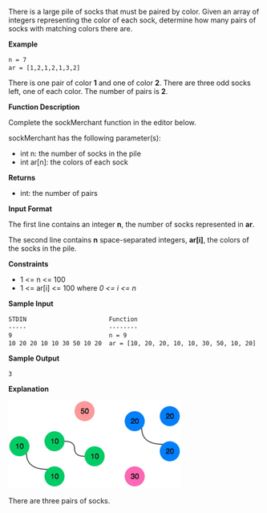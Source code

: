 There is a large pile of socks that must be paired by color. Given an array of integers representing the color of each sock, determine how many pairs of socks with matching colors there are.

**Example**
```
n = 7
ar = [1,2,1,2,1,3,2]
```

There is one pair of color **1** and one of color **2**. There are three odd socks left, one of each color. The number of pairs is **2**.

**Function Description**

Complete the sockMerchant function in the editor below.

sockMerchant has the following parameter(s):

- int n: the number of socks in the pile
- int ar[n]: the colors of each sock

**Returns**

- int: the number of pairs

**Input Format**

The first line contains an integer **n**, the number of socks represented in **ar**.

The second line contains **n** space-separated integers, **ar[i]**, the colors of the socks in the pile.

**Constraints**
- 1 <= n <= 100
- 1 <= ar[i] <= 100 where *0 <= i <= n*

**Sample Input**
```
STDIN                       Function
-----                       --------
9                           n = 9
10 20 20 10 10 30 50 10 20  ar = [10, 20, 20, 10, 10, 30, 50, 10, 20]
```

**Sample Output**
```
3
```

**Explanation**

![sock-merchant](sock.jpg)

There are three pairs of socks.
